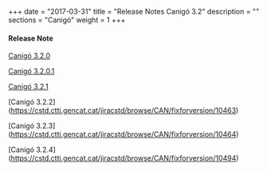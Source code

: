 +++
date        = "2017-03-31"
title       = "Release Notes Canigó 3.2"
description = ""
sections    = "Canigó"
weight      = 1
+++

#### Release Note

[Canigó 3.2.0](http://cstd.ctti.gencat.cat/jiracstd/browse/CAN/fixforversion/10450)

[Canigó 3.2.0.1](https://cstd.ctti.gencat.cat/jiracstd/browse/CAN/fixforversion/10462)

[Canigó 3.2.1](https://cstd.ctti.gencat.cat/jiracstd/browse/CAN/fixforversion/10461)

[Canigó 3.2.2] (https://cstd.ctti.gencat.cat/jiracstd/browse/CAN/fixforversion/10463)

[Canigó 3.2.3] (https://cstd.ctti.gencat.cat/jiracstd/browse/CAN/fixforversion/10464)

[Canigó 3.2.4] (https://cstd.ctti.gencat.cat/jiracstd/browse/CAN/fixforversion/10494)





